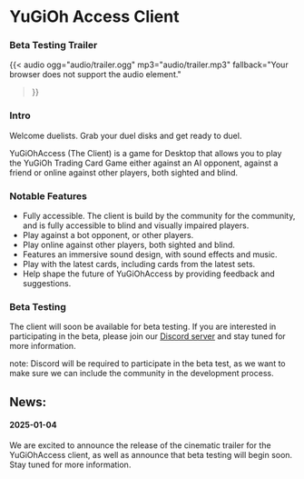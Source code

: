 ---
---

# YuGiOh Access Client

### Beta Testing Trailer

{{< audio 
    ogg="audio/trailer.ogg" 
    mp3="audio/trailer.mp3" 
    fallback="Your browser does not support the audio element." 
>}}

### Intro

Welcome duelists. Grab your duel disks and get ready to duel.

YuGiOhAccess (The Client) is a game for Desktop that allows you to play the YuGiOh Trading Card Game either against an AI opponent, against a friend or online against other players, both sighted and blind.


### Notable Features

* Fully accessible. The client is build by the community for the community, and is fully accessible to blind and visually impaired players.
* Play against a bot opponent, or other players.
* Play online against other players, both sighted and blind.
* Features an immersive sound design, with sound effects and music.
* Play with the latest cards, including cards from the latest sets.
* Help shape the future of YuGiOhAccess by providing feedback and suggestions.

### Beta Testing

The client will soon be available for beta testing. If you are interested in participating in the beta, please join our [Discord server](https://discord.gg/6YcSEbYCJT) and stay tuned for more information.

note: Discord will be required to participate in the beta test, as we want to make sure we can include the community in the development process.


## News:

#### 2025-01-04

We are excited to announce the release of the cinematic trailer for the YuGiOhAccess client, as well as announce that beta testing will begin soon. Stay tuned for more information.
